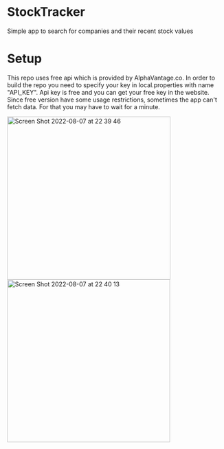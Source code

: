# StockTracker
Simple app to search for companies and their recent stock values
# Setup
This repo uses free api which is provided by AlphaVantage.co. 
In order to build the repo you need to specify your key in local.properties with name "API_KEY".
Api key is free and you can get your free key in the website.
Since free version have some usage restrictions, sometimes the app can't fetch data. For that you may have to wait for a minute.

<img width="380" alt="Screen Shot 2022-08-07 at 22 39 46" src="https://user-images.githubusercontent.com/56599776/183308227-cb30f3d2-434f-431f-ac91-33d7919c11c7.png">
<img width="379" alt="Screen Shot 2022-08-07 at 22 40 13" src="https://user-images.githubusercontent.com/56599776/183308257-ada1c2cc-c808-42c4-b740-320b9ed9ca69.png">
